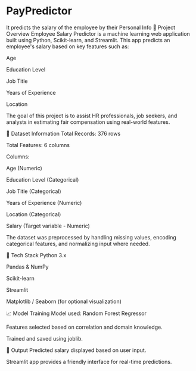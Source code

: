 # PayPredictor
It predicts the salary of the employee by their Personal Info
📌 Project Overview
Employee Salary Predictor is a machine learning web application built using Python, Scikit-learn, and Streamlit. This app predicts an employee's salary based on key features such as:

Age

Education Level

Job Title

Years of Experience

Location

The goal of this project is to assist HR professionals, job seekers, and analysts in estimating fair compensation using real-world features.

🧾 Dataset Information
Total Records: 376 rows

Total Features: 6 columns

Columns:

Age (Numeric)

Education Level (Categorical)

Job Title (Categorical)

Years of Experience (Numeric)

Location (Categorical)

Salary (Target variable - Numeric)

The dataset was preprocessed by handling missing values, encoding categorical features, and normalizing input where needed.

🔧 Tech Stack
Python 3.x

Pandas & NumPy

Scikit-learn

Streamlit

Matplotlib / Seaborn (for optional visualization)

📈 Model Training
Model used: Random Forest Regressor

Features selected based on correlation and domain knowledge.

Trained and saved using joblib.

📍 Output
Predicted salary displayed based on user input.

Streamlit app provides a friendly interface for real-time predictions.
